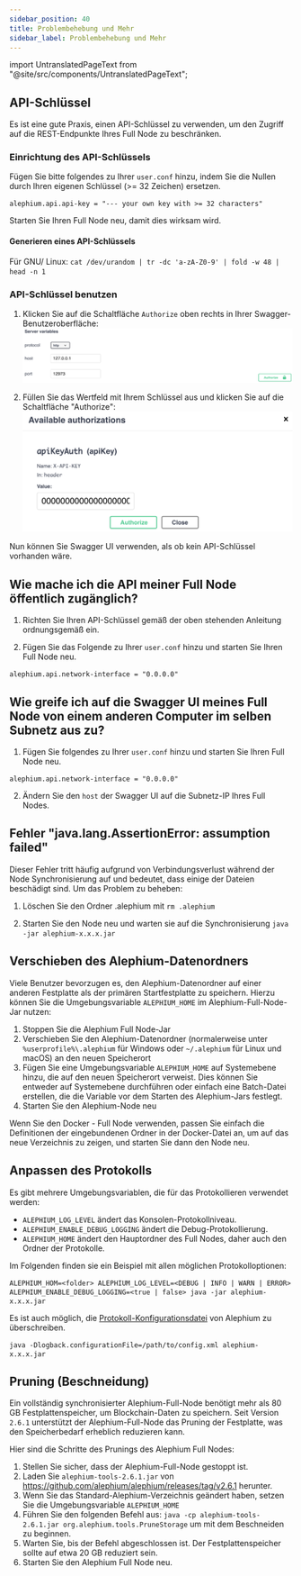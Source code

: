 ```yaml
---
sidebar_position: 40
title: Problembehebung und Mehr
sidebar_label: Problembehebung und Mehr 
---
```


import UntranslatedPageText from "@site/src/components/UntranslatedPageText";

<UntranslatedPageText />

## API-Schlüssel

Es ist eine gute Praxis, einen API-Schlüssel zu verwenden, um den Zugriff auf die REST-Endpunkte Ihres Full Node zu beschränken.

### Einrichtung des API-Schlüssels

Fügen Sie bitte folgendes zu Ihrer `user.conf` hinzu, indem Sie die Nullen durch Ihren eigenen Schlüssel (>= 32 Zeichen) ersetzen.

```
alephium.api.api-key = "--- your own key with >= 32 characters"
```

Starten Sie Ihren Full Node neu, damit dies wirksam wird.

#### Generieren eines API-Schlüssels

Für GNU/ Linux: `cat /dev/urandom | tr -dc 'a-zA-Z0-9' | fold -w 48 | head -n 1`

### API-Schlüssel benutzen

1. Klicken Sie auf die Schaltfläche `Authorize`  oben rechts in Ihrer Swagger-Benutzeroberfläche:
   ![full-node-api-key-auth0](media/full-node-api-key-auth0.png)

2. Füllen Sie das Wertfeld mit Ihrem Schlüssel aus und klicken Sie auf die Schaltfläche "Authorize":
   ![full-node-api-key-auth1](media/full-node-api-key-auth1.png)

Nun können Sie Swagger UI verwenden, als ob kein API-Schlüssel vorhanden wäre.

## Wie mache ich die API meiner Full Node öffentlich zugänglich?

1. Richten Sie Ihren API-Schlüssel gemäß der oben stehenden Anleitung ordnungsgemäß ein.

2. Fügen Sie das Folgende zu Ihrer `user.conf` hinzu und starten Sie Ihren Full Node neu.

```
alephium.api.network-interface = "0.0.0.0"
```

## Wie greife ich auf die Swagger UI meines Full Node von einem anderen Computer im selben Subnetz aus zu?

1. Fügen Sie folgendes zu Ihrer `user.conf` hinzu und starten Sie Ihren Full Node neu.

```
alephium.api.network-interface = "0.0.0.0"
```

2. Ändern Sie den `host` der Swagger UI auf die Subnetz-IP Ihres Full Nodes.

## Fehler "java.lang.AssertionError: assumption failed"

Dieser Fehler tritt häufig aufgrund von Verbindungsverlust während der Node Synchronisierung auf und bedeutet, dass einige der Dateien beschädigt sind.
Um das Problem zu beheben:

1. Löschen Sie den Ordner .alephium mit `rm .alephium`

2. Starten Sie den Node neu und warten sie auf die Synchronisierung `java -jar alephium-x.x.x.jar`

## Verschieben des Alephium-Datenordners

Viele Benutzer bevorzugen es, den Alephium-Datenordner auf einer anderen Festplatte als der primären Startfestplatte zu speichern. Hierzu können Sie die Umgebungsvariable `ALEPHIUM_HOME` im Alephium-Full-Node-Jar nutzen:

1. Stoppen Sie die Alephium Full Node-Jar
2. Verschieben Sie den Alephium-Datenordner (normalerweise unter `%userprofile%\.alephium` für Windows oder `~/.alephium` für Linux und macOS) an den neuen Speicherort
3. Fügen Sie eine Umgebungsvariable `ALEPHIUM_HOME` auf Systemebene hinzu, die auf den neuen Speicherort verweist. Dies können Sie entweder auf Systemebene durchführen oder einfach eine Batch-Datei erstellen, die die Variable vor dem Starten des Alephium-Jars festlegt.
4. Starten Sie den Alephium-Node neu

Wenn Sie den Docker - Full Node verwenden, passen Sie einfach die Definitionen der eingebundenen Ordner in der Docker-Datei an, um auf das neue Verzeichnis zu zeigen, und starten Sie dann den Node neu.

## Anpassen des Protokolls

Es gibt mehrere Umgebungsvariablen, die für das Protokollieren verwendet werden:

- `ALEPHIUM_LOG_LEVEL` ändert das Konsolen-Protokollniveau.
- `ALEPHIUM_ENABLE_DEBUG_LOGGING` ändert die Debug-Protokollierung.
- `ALEPHIUM_HOME` ändert den Hauptordner des Full Nodes, daher auch den Ordner der Protokolle.

Im Folgenden finden sie ein Beispiel mit allen möglichen Protokolloptionen:

```
ALEPHIUM_HOM=<folder> ALEPHIUM_LOG_LEVEL=<DEBUG | INFO | WARN | ERROR> ALEPHIUM_ENABLE_DEBUG_LOGGING=<true | false> java -jar alephium-x.x.x.jar
```

Es ist auch möglich, die [Protokoll-Konfigurationsdatei](https://github.com/alephium/alephium/blob/master/flow/src/main/resources/logback.xml) von Alephium zu überschreiben.

```
java -Dlogback.configurationFile=/path/to/config.xml alephium-x.x.x.jar
```

## Pruning (Beschneidung)

Ein vollständig synchronisierter Alephium-Full-Node benötigt mehr als 80 GB Festplattenspeicher, um Blockchain-Daten zu speichern. Seit Version `2.6.1` unterstützt der Alephium-Full-Node das Pruning der Festplatte, was den Speicherbedarf erheblich reduzieren kann.

Hier sind die Schritte des Prunings des Alephium Full Nodes:

1. Stellen Sie sicher, dass der Alephium-Full-Node gestoppt ist.
2. Laden Sie  `alephium-tools-2.6.1.jar` von https://github.com/alephium/alephium/releases/tag/v2.6.1 herunter.
3. Wenn Sie das Standard-Alephium-Verzeichnis geändert haben, setzen Sie die Umgebungsvariable `ALEPHIUM_HOME`
4. Führen Sie den folgenden Befehl aus:  `java -cp alephium-tools-2.6.1.jar org.alephium.tools.PruneStorage` um mit dem Beschneiden zu beginnen.
5. Warten Sie, bis der Befehl abgeschlossen ist. Der Festplattenspeicher sollte auf etwa 20 GB reduziert sein.
6. Starten Sie den Alephium Full Node neu.
